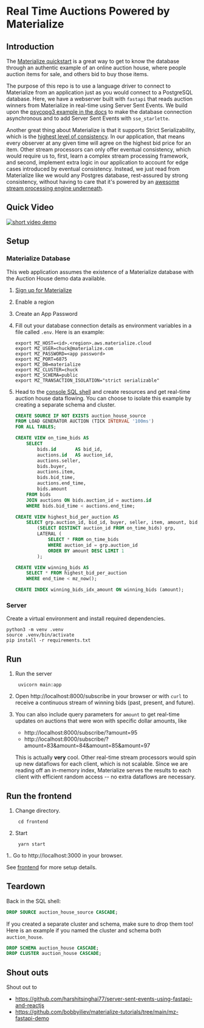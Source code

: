 # Real Time Auctions Powered by Materialize

## Introduction
The [Materialize quickstart](https://materialize.com/docs/get-started/) is a great way to get to know the database through an authentic example of an online auction house, where people auction items for sale, and others bid to buy those items.

The purpose of this repo is to use a language driver to connect to Materialize from an application just as you would connect to a PostgreSQL database. Here, we have a webserver built with `fastapi` that reads auction winners from Materialize in real-time using Server Sent Events. We build upon the [psycopg3 example in the docs](https://materialize.com/docs/integrations/python/#streaming-with-psycopg3) to make the database connection asynchronous and to add Server Sent Events with `sse_starlette`.

Another great thing about Materialize is that it supports Strict Serializability, which is the [highest level of consistency](http://jepsen.io/consistency). In our application, that means every observer at any given time will agree on the highest bid price for an item. Other stream processors can only offer eventual consistency, which would require us to, first, learn a complex stream processing framework, and second, implement extra logic in our application to account for edge cases introduced by eventual consistency. Instead, we just read from Materialize like we would any Postgres database, rest-assured by strong consistency, without having to care that it's powered by an [awesome stream processing engine underneath](https://timelydataflow.github.io/differential-dataflow/).

## Quick Video
[![short video demo](https://img.youtube.com/vi/smAkr--SIJc/0.jpg)](https://youtu.be/smAkr--SIJc_0)
## Setup

### Materialize Database
This web application assumes the existence of a Materialize database with the Auction House demo data available.

1. [Sign up for Materialize](https://www.materialize.com/register)
1. Enable a region
1. Create an App Password
1. Fill out your database connection details as environment variables in a file called `.env`. Here is an example:
    ```
    export MZ_HOST=<id>.<region>.aws.materialize.cloud
    export MZ_USER=chuck@materialize.com
    export MZ_PASSWORD=<app password>
    export MZ_PORT=6875
    export MZ_DB=materialize
    export MZ_CLUSTER=chuck
    export MZ_SCHEMA=public
    export MZ_TRANSACTION_ISOLATION="strict serializable"
    ```


1. Head to the [console SQL shell](https://console.materialize.com) and create resources and get real-time auction house data flowing. You can choose to isolate this example by creating a separate schema and cluster.

    ```sql
    CREATE SOURCE IF NOT EXISTS auction_house_source
    FROM LOAD GENERATOR AUCTION (TICK INTERVAL '100ms') 
    FOR ALL TABLES;

    CREATE VIEW on_time_bids AS
        SELECT
            bids.id       AS bid_id,
            auctions.id   AS auction_id,
            auctions.seller,
            bids.buyer,
            auctions.item,
            bids.bid_time,
            auctions.end_time,
            bids.amount
        FROM bids
        JOIN auctions ON bids.auction_id = auctions.id
        WHERE bids.bid_time < auctions.end_time;

    CREATE VIEW highest_bid_per_auction AS
        SELECT grp.auction_id, bid_id, buyer, seller, item, amount, bid_time, end_time FROM
            (SELECT DISTINCT auction_id FROM on_time_bids) grp,
            LATERAL (
                SELECT * FROM on_time_bids
                WHERE auction_id = grp.auction_id
                ORDER BY amount DESC LIMIT 1
            );

    CREATE VIEW winning_bids AS
        SELECT * FROM highest_bid_per_auction
        WHERE end_time < mz_now();

    CREATE INDEX winning_bids_idx_amount ON winning_bids (amount);
    ```

### Server

Create a virtual environment and install required dependencies.

    python3 -m venv .venv
    source .venv/bin/activate
    pip install -r requirements.txt

## Run

1. Run the server
        
        uvicorn main:app

1. Open http://localhost:8000/subscribe in your browser or with `curl` to receive a continuous stream of winning bids (past, present, and future).

1. You can also include query parameters for `amount` to get real-time updates on auctions that were won with specific dollar amounts, like 
    - http://localhost:8000/subscribe/?amount=95
    - http://localhost:8000/subscribe/?amount=83&amount=84&amount=85&amount=97

    This is actually **very** cool. Other real-time stream processors would spin up new dataflows for each client, which is not scalable. Since we are reading off an in-memory index, Materialize serves the results to each client with efficient random access -- no extra dataflows are necessary.

## Run the frontend
1. Change directory.

        cd frontend

1. Start

        yarn start
    
1.. Go to http://localhost:3000 in your browser.


See [frontend](./frontend/README.md) for more setup details.

## Teardown

Back in the SQL shell:
```sql
DROP SOURCE auction_house_source CASCADE;
```
If you created a separate cluster and schema, make sure to drop them too! Here is an example if you named the cluster and schema both `auction_house`.
```sql
DROP SCHEMA auction_house CASCADE;
DROP CLUSTER auction_house CASCADE;
```

## Shout outs

Shout out to
- https://github.com/harshitsinghai77/server-sent-events-using-fastapi-and-reactjs
- https://github.com/bobbyiliev/materialize-tutorials/tree/main/mz-fastapi-demo
